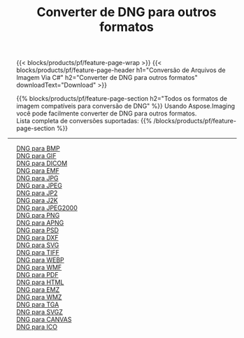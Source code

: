 ﻿---
title: Converter de DNG para outros formatos 
weight: 3920
url: /pt/net/conversion/from/dng 
lang: pt
langdirlevel: 2
locales: zh-hans,ja,it,ru,de,es,fr,nl,id,lt,pl,pt,vi,tr,ko,zh-hant,ar,hi,th,sv,cs,uk,he
description: Usando Aspose.Imaging você pode facilmente converter de DNG para outros formatos
---

{{< blocks/products/pf/feature-page-wrap >}}
{{< blocks/products/pf/feature-page-header h1="Conversão de Arquivos de Imagem Via C#" h2="Converter de DNG para outros formatos" downloadText="Download" >}}


{{% blocks/products/pf/feature-page-section  h2="Todos os formatos de imagem compatíveis para conversão de DNG" %}}
Usando Aspose.Imaging você pode facilmente converter de DNG para outros formatos.
<br/>
Lista completa de conversões suportadas:
{{% /blocks/products/pf/feature-page-section %}}
<div class="container-fluid productfamilypage bg-gray">
    <div class="convertypes bg-gray agp-content section">
        <div class="container">
		<hr style="margin-left:-20px;"/>
		<div class="row other-converters">
		    <div class='col-md-2 other-converter remove-lp remove-rp'><a href="/imaging/pt/net/conversion/dng-to-bmp" >DNG para BMP</a></div><div class='col-md-2 other-converter remove-lp remove-rp'><a href="/imaging/pt/net/conversion/dng-to-gif" >DNG para GIF</a></div><div class='col-md-2 other-converter remove-lp remove-rp'><a href="/imaging/pt/net/conversion/dng-to-dicom" >DNG para DICOM</a></div><div class='col-md-2 other-converter remove-lp remove-rp'><a href="/imaging/pt/net/conversion/dng-to-emf" >DNG para EMF</a></div><div class='col-md-2 other-converter remove-lp remove-rp'><a href="/imaging/pt/net/conversion/dng-to-jpg" >DNG para JPG</a></div><div class='col-md-2 other-converter remove-lp remove-rp'><a href="/imaging/pt/net/conversion/dng-to-jpeg" >DNG para JPEG</a></div><div class='col-md-2 other-converter remove-lp remove-rp'><a href="/imaging/pt/net/conversion/dng-to-jp2" >DNG para JP2</a></div><div class='col-md-2 other-converter remove-lp remove-rp'><a href="/imaging/pt/net/conversion/dng-to-j2k" >DNG para J2K</a></div><div class='col-md-2 other-converter remove-lp remove-rp'><a href="/imaging/pt/net/conversion/dng-to-jpeg2000" >DNG para JPEG2000</a></div><div class='col-md-2 other-converter remove-lp remove-rp'><a href="/imaging/pt/net/conversion/dng-to-png" >DNG para PNG</a></div><div class='col-md-2 other-converter remove-lp remove-rp'><a href="/imaging/pt/net/conversion/dng-to-apng" >DNG para APNG</a></div><div class='col-md-2 other-converter remove-lp remove-rp'><a href="/imaging/pt/net/conversion/dng-to-psd" >DNG para PSD</a></div><div class='col-md-2 other-converter remove-lp remove-rp'><a href="/imaging/pt/net/conversion/dng-to-dxf" >DNG para DXF</a></div><div class='col-md-2 other-converter remove-lp remove-rp'><a href="/imaging/pt/net/conversion/dng-to-svg" >DNG para SVG</a></div><div class='col-md-2 other-converter remove-lp remove-rp'><a href="/imaging/pt/net/conversion/dng-to-tiff" >DNG para TIFF</a></div><div class='col-md-2 other-converter remove-lp remove-rp'><a href="/imaging/pt/net/conversion/dng-to-webp" >DNG para WEBP</a></div><div class='col-md-2 other-converter remove-lp remove-rp'><a href="/imaging/pt/net/conversion/dng-to-wmf" >DNG para WMF</a></div><div class='col-md-2 other-converter remove-lp remove-rp'><a href="/imaging/pt/net/conversion/dng-to-pdf" >DNG para PDF</a></div><div class='col-md-2 other-converter remove-lp remove-rp'><a href="/imaging/pt/net/conversion/dng-to-html" >DNG para HTML</a></div><div class='col-md-2 other-converter remove-lp remove-rp'><a href="/imaging/pt/net/conversion/dng-to-emz" >DNG para EMZ</a></div><div class='col-md-2 other-converter remove-lp remove-rp'><a href="/imaging/pt/net/conversion/dng-to-wmz" >DNG para WMZ</a></div><div class='col-md-2 other-converter remove-lp remove-rp'><a href="/imaging/pt/net/conversion/dng-to-tga" >DNG para TGA</a></div><div class='col-md-2 other-converter remove-lp remove-rp'><a href="/imaging/pt/net/conversion/dng-to-svgz" >DNG para SVGZ</a></div><div class='col-md-2 other-converter remove-lp remove-rp'><a href="/imaging/pt/net/conversion/dng-to-canvas" >DNG para CANVAS</a></div><div class='col-md-2 other-converter remove-lp remove-rp'><a href="/imaging/pt/net/conversion/dng-to-ico" >DNG para ICO</a></div>
                </div>
        </div>
    </div>
</div>
<br/>

